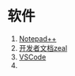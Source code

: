 # 软件

1. [Notepad++](https://notepad-plus-plus.org/) 
2. [开发者文档zeal](https://zealdocs.org/)
3. [VSCode](https://code.visualstudio.com/)
4. 